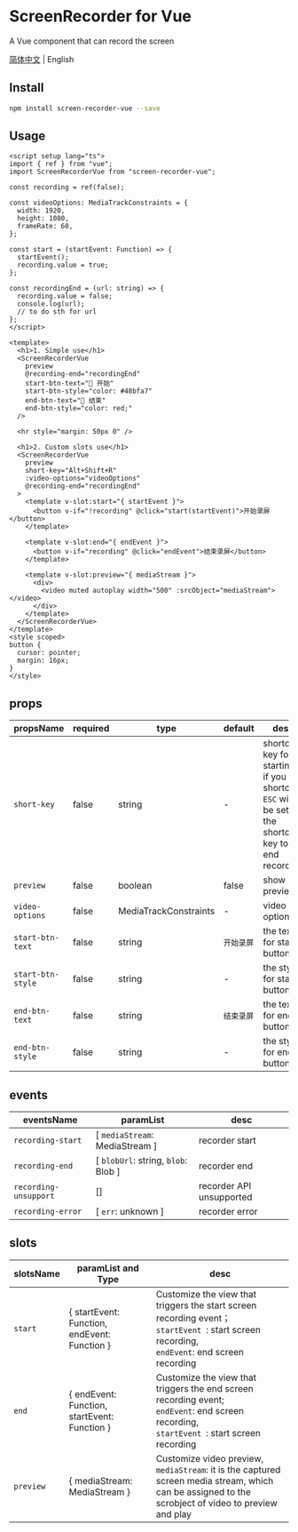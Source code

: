 # ScreenRecorder for Vue
A Vue component that can record the screen

[简体中文](./README_zh_CN.md) | English


## Install

```bash
npm install screen-recorder-vue --save
```

## Usage

```vue
<script setup lang="ts">
import { ref } from "vue";
import ScreenRecorderVue from "screen-recorder-vue";

const recording = ref(false);

const videoOptions: MediaTrackConstraints = {
  width: 1920,
  height: 1080,
  frameRate: 60,
};

const start = (startEvent: Function) => {
  startEvent();
  recording.value = true;
};

const recordingEnd = (url: string) => {
  recording.value = false;
  console.log(url);
  // to do sth for url
};
</script>

<template>
  <h1>1. Simple use</h1>
  <ScreenRecorderVue
    preview
    @recording-end="recordingEnd"
    start-btn-text="🛫 开始"
    start-btn-style="color: #48bfa7"
    end-btn-text="🛑 结束"
    end-btn-style="color: red;"
  />

  <hr style="margin: 50px 0" />

  <h1>2. Custom slots use</h1>
  <ScreenRecorderVue
    preview
    short-key="Alt+Shift+R"
    :video-options="videoOptions"
    @recording-end="recordingEnd"
  >
    <template v-slot:start="{ startEvent }">
      <button v-if="!recording" @click="start(startEvent)">开始录屏</button>
    </template>

    <template v-slot:end="{ endEvent }">
      <button v-if="recording" @click="endEvent">结束录屏</button>
    </template>

    <template v-slot:preview="{ mediaStream }">
      <div>
        <video muted autoplay width="500" :srcObject="mediaStream"></video>
      </div>
    </template>
  </ScreenRecorderVue>
</template>
<style scoped>
button {
  cursor: pointer;
  margin: 16px;
}
</style>
```

## props

| propsName | required | type | default | desc |
| - | - | - | - | - |
| `short-key` | false | string | - | shortcut key for starting, if you set shortcut, `ESC` will be set as the shortcut key to end recording |
| `preview` | false | boolean | false | show preview |
| `video-options` | false | MediaTrackConstraints | - | video options |
| `start-btn-text` | false | string | `开始录屏` | the text for start-button |
| `start-btn-style` | false | string | - | the style for start-button |
| `end-btn-text` | false | string | `结束录屏` | the text for end-button |
| `end-btn-style` | false | string | - | the style for end-button |

## events

| eventsName | paramList | desc |
| - | - | - |
| `recording-start` | [ `mediaStream`: MediaStream ] | recorder start |
| `recording-end` | [ `blobUrl`: string, `blob`: Blob ] | recorder end |
| `recording-unsupport` | [] | recorder API unsupported |
| `recording-error` | [ `err`: unknown ] | recorder error |

## slots

| slotsName | paramList and Type | desc |
| - | - | - |
| `start` | { startEvent: Function, endEvent: Function } | Customize the view that triggers the start screen recording event；<br/>`startEvent `: start screen recording,<br/> ` endEvent `: end screen recording |
| `end` | { endEvent: Function, startEvent: Function } | Customize the view that triggers the end screen recording event;<br/> ` endEvent `: end screen recording, <br/>`startEvent `: start screen recording |
| `preview` | { mediaStream: MediaStream } | Customize video preview,<br/>`mediaStream`: it is the captured screen media stream, which can be assigned to the scrobject of video to preview and play |
